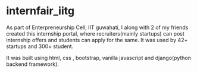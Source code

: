 # internfair_iitg

As part of Enterpreneurship Cell, IIT guwahati, I along with 2 of my friends created this internship portal, where recruiters(mainly startups) can post internship offers and students can apply for the same.  It was used by 42+ startups and 300+ student.

It was built using html, css , bootstrap, vanilla javascript and django(python backend framework).
